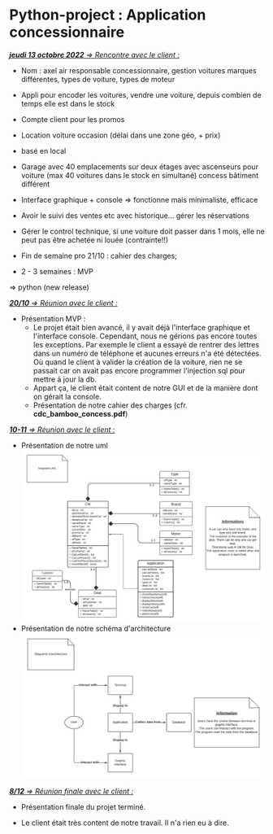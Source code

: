 # Python-project : Application concessionnaire

*<u> __jeudi 13 octobre 2022__ => Rencontre avec le client :</u>*

- Nom : axel air responsable concessionnaire, gestion voitures marques différentes, types de voiture, types de moteur

- Appli pour encoder les voitures, vendre une voiture, depuis combien de temps elle est dans le stock

- Compte client pour les promos

- Location voiture occasion (délai dans une zone géo, + prix)

- basé en local

- Garage avec 40 emplacements sur deux étages avec ascenseurs pour voiture (max 40 voitures dans le stock en simultané)
concess bâtiment différent

- Interface graphique + console => fonctionne mais minimaliste, efficace

- Avoir le suivi des ventes etc avec historique... gérer les réservations

- Gérer le control technique, si une voiture doit passer dans 1 mois, elle ne peut pas être achetée ni louée
(contrainte!!)

- Fin de semaine pro 21/10 : cahier des charges;

- 2 - 3 semaines : MVP

=> python (new release)

*<u>__20/10__ => Réunion avec le client :</u>*

- Présentation MVP :
  - Le projet était bien avancé, il y avait déjà l'interface graphique et l'interface console. Cependant,
  nous ne gérions pas encore toutes les exceptions. Par exemple le client a essayé de rentrer des lettres dans un 
  numéro de téléphone et aucunes erreurs n'a été détectées. Où quand le client à valider la création de la voiture,
  rien ne se passait car on avait pas encore programmer l'injection sql pour mettre à jour la db.
  - Appart ça, le client était content de notre GUI et de la manière dont on gérait la console.
  - Présentation de notre cahier des charges (cfr. __cdc_bamboo_concess.pdf__)

*<u>__10-11__ => Réunion avec le client :</u>*

- Présentation de notre uml ![](main_project/img/UML.png)
- Présentation de notre schéma d'architecture ![](main_project/img/schema_architecture.png)

*<u>__8/12__ => Réunion finale avec le client :</u>*

- Présentation finale du projet terminé.

- Le client était très content de notre travail. Il n'a rien eu à dire.
